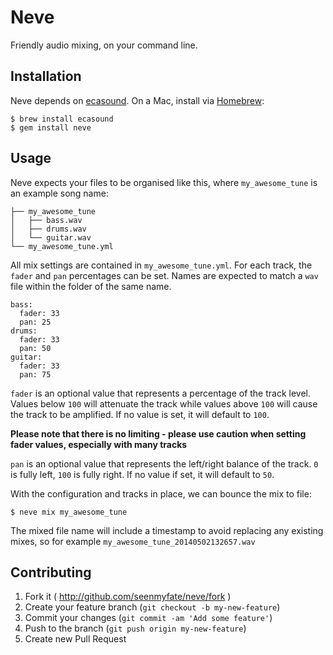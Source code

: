 # Neve

Friendly audio mixing, on your command line.

## Installation

Neve depends on [ecasound](http://ecasound.seul.org/ecasound/download.php). On
a Mac, install via [Homebrew](http://brew.sh/):

    $ brew install ecasound
    $ gem install neve

## Usage

Neve expects your files to be organised like this, where `my_awesome_tune` is an
example song name:

    ├── my_awesome_tune
    │   ├── bass.wav
    │   ├── drums.wav
    │   └── guitar.wav
    └── my_awesome_tune.yml

All mix settings are contained in `my_awesome_tune.yml`.  For each track,
the `fader` and `pan` percentages can be set.  Names are expected to match a
`wav` file within the folder of the same name.

    bass:
      fader: 33
      pan: 25
    drums:
      fader: 33
      pan: 50
    guitar:
      fader: 33
      pan: 75

`fader` is an optional value that represents a percentage of the track
level. Values below `100` will attenuate the track while values above `100` will
cause the track to be amplified. If no value is set, it will default to `100`.

__Please note that there is no limiting - please use caution when setting fader values,
especially with many tracks__

`pan` is an optional value that represents the left/right balance of the track.
`0` is fully left, `100` is fully right. If no value if set, it will default to `50`.

With the configuration and tracks in place, we can bounce the mix to file:

    $ neve mix my_awesome_tune

The mixed file name will include a timestamp to avoid replacing any existing mixes,
so for example `my_awesome_tune_20140502132657.wav`

## Contributing

1. Fork it ( http://github.com/seenmyfate/neve/fork )
2. Create your feature branch (`git checkout -b my-new-feature`)
3. Commit your changes (`git commit -am 'Add some feature'`)
4. Push to the branch (`git push origin my-new-feature`)
5. Create new Pull Request
